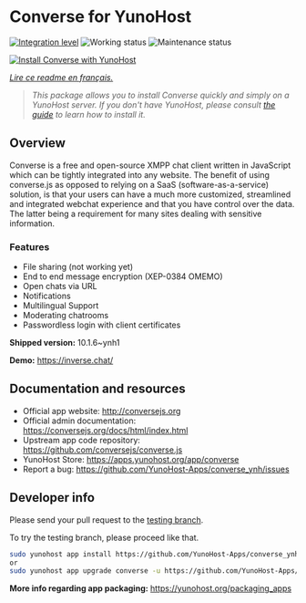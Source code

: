 <!--
N.B.: This README was automatically generated by https://github.com/YunoHost/apps/tree/master/tools/README-generator
It shall NOT be edited by hand.
-->

# Converse for YunoHost

[![Integration level](https://dash.yunohost.org/integration/converse.svg)](https://dash.yunohost.org/appci/app/converse) ![Working status](https://ci-apps.yunohost.org/ci/badges/converse.status.svg) ![Maintenance status](https://ci-apps.yunohost.org/ci/badges/converse.maintain.svg)

[![Install Converse with YunoHost](https://install-app.yunohost.org/install-with-yunohost.svg)](https://install-app.yunohost.org/?app=converse)

*[Lire ce readme en français.](./README_fr.md)*

> *This package allows you to install Converse quickly and simply on a YunoHost server.
If you don't have YunoHost, please consult [the guide](https://yunohost.org/#/install) to learn how to install it.*

## Overview

Converse is a free and open-source XMPP chat client written in JavaScript which can be tightly integrated into any website.
The benefit of using converse.js as opposed to relying on a SaaS (software-as-a-service) solution, is that your users can have a much more customized, streamlined and integrated webchat experience and that you have control over the data. The latter being a requirement for many sites dealing with sensitive information.

### Features

- File sharing (not working yet) 
- End to end message encryption (XEP-0384 OMEMO)
- Open chats via URL
- Notifications
- Multilingual Support
- Moderating chatrooms
- Passwordless login with client certificates


**Shipped version:** 10.1.6~ynh1

**Demo:** https://inverse.chat/
## Documentation and resources

* Official app website: <http://conversejs.org>
* Official admin documentation: <https://conversejs.org/docs/html/index.html>
* Upstream app code repository: <https://github.com/conversejs/converse.js>
* YunoHost Store: <https://apps.yunohost.org/app/converse>
* Report a bug: <https://github.com/YunoHost-Apps/converse_ynh/issues>

## Developer info

Please send your pull request to the [testing branch](https://github.com/YunoHost-Apps/converse_ynh/tree/testing).

To try the testing branch, please proceed like that.

``` bash
sudo yunohost app install https://github.com/YunoHost-Apps/converse_ynh/tree/testing --debug
or
sudo yunohost app upgrade converse -u https://github.com/YunoHost-Apps/converse_ynh/tree/testing --debug
```

**More info regarding app packaging:** <https://yunohost.org/packaging_apps>
